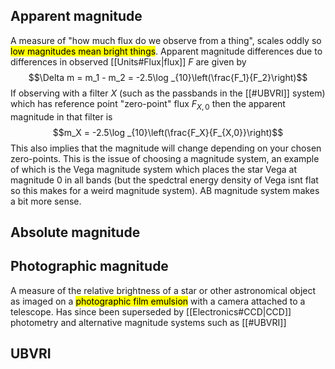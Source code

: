 ## Apparent magnitude
A measure of "how much flux do we observe from a thing", scales oddly so <mark class="hltr-pink">low magnitudes mean bright things</mark>. Apparent magnitude differences due to differences in observed [[Units#Flux|flux]] $F$ are given by $$\Delta m = m_1 - m_2 = -2.5\log _{10}\left(\frac{F_1}{F_2}\right)$$If observing with a filter $X$ (such as the passbands in the [[#UBVRI]] system) which has reference point "zero-point" flux $F_{X,0}$ then the apparent magnitude in that filter is $$m_X = -2.5\log _{10}\left(\frac{F_X}{F_{X,0}}\right)$$This also implies that the magnitude will change depending on your chosen zero-points. This is the issue of choosing a magnitude system, an example of which is the Vega magnitude system which places the star Vega at magnitude 0 in all bands (but the spedctral energy density of Vega isnt flat so this makes for a weird magnitude system). AB magnitude system makes a bit more sense.

## Absolute magnitude


## Photographic magnitude
A measure of the relative brightness of a star or other astronomical object as imaged on a <mark class="hltr-grey">photographic film emulsion</mark> with a camera attached to a telescope. Has since been superseded by [[Electronics#CCD|CCD]] photometry and alternative magnitude systems such as [[#UBVRI]]


## UBVRI
